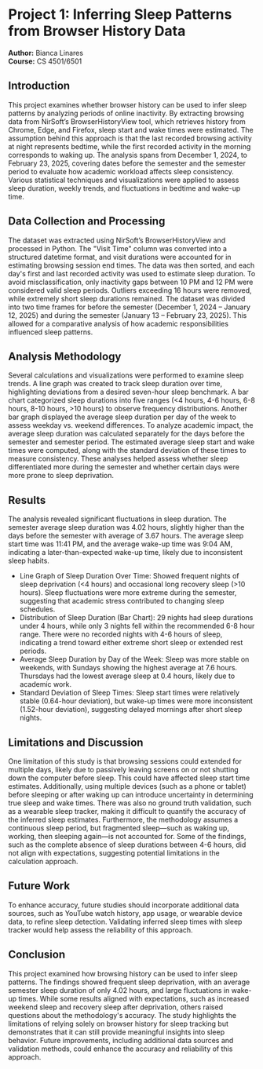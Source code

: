 # Project 1: Inferring Sleep Patterns from Browser History Data  

**Author:** Bianca Linares   
**Course:** CS 4501/6501

## Introduction  
This project examines whether browser history can be used to infer sleep patterns by analyzing periods of online inactivity. By extracting browsing data from NirSoft’s BrowserHistoryView tool, which retrieves history from Chrome, Edge, and Firefox, sleep start and wake times were estimated. The assumption behind this approach is that the last recorded browsing activity at night represents bedtime, while the first recorded activity in the morning corresponds to waking up. The analysis spans from December 1, 2024, to February 23, 2025, covering dates before the semester and the semester period to evaluate how academic workload affects sleep consistency. Various statistical techniques and visualizations were applied to assess sleep duration, weekly trends, and fluctuations in bedtime and wake-up time.  

## Data Collection and Processing  
The dataset was extracted using NirSoft’s BrowserHistoryView and processed in Python. The "Visit Time" column was converted into a structured datetime format, and visit durations were accounted for in estimating browsing session end times. The data was then sorted, and each day's first and last recorded activity was used to estimate sleep duration. To avoid misclassification, only inactivity gaps between 10 PM and 12 PM were considered valid sleep periods. Outliers exceeding 16 hours were removed, while extremely short sleep durations remained. The dataset was divided into two time frames for before the semester (December 1, 2024 – January 12, 2025) and during the semester (January 13 – February 23, 2025). This allowed for a comparative analysis of how academic responsibilities influenced sleep patterns.  

## Analysis Methodology  
Several calculations and visualizations were performed to examine sleep trends. A line graph was created to track sleep duration over time, highlighting deviations from a desired seven-hour sleep benchmark. A bar chart categorized sleep durations into five ranges (<4 hours, 4-6 hours, 6-8 hours, 8-10 hours, >10 hours) to observe frequency distributions. Another bar graph displayed the average sleep duration per day of the week to assess weekday vs. weekend differences. To analyze academic impact, the average sleep duration was calculated separately for the days before the semester and semester period. The estimated average sleep start and wake times were computed, along with the standard deviation of these times to measure consistency. These analyses helped assess whether sleep differentiated more during the semester and whether certain days were more prone to sleep deprivation.  

## Results  
The analysis revealed significant fluctuations in sleep duration. The semester average sleep duration was 4.02 hours, slightly higher than the days before the semester with average of 3.67 hours. The average sleep start time was 11:41 PM, and the average wake-up time was 9:04 AM, indicating a later-than-expected wake-up time, likely due to inconsistent sleep habits.  

- Line Graph of Sleep Duration Over Time: Showed frequent nights of sleep deprivation (<4 hours) and occasional long recovery sleep (>10 hours). Sleep fluctuations were more extreme during the semester, suggesting that academic stress contributed to changing sleep schedules.  
- Distribution of Sleep Duration (Bar Chart): 29 nights had sleep durations under 4 hours, while only 3 nights fell within the recommended 6-8 hour range. There were no recorded nights with 4-6 hours of sleep, indicating a trend toward either extreme short sleep or extended rest periods.  
- Average Sleep Duration by Day of the Week: Sleep was more stable on weekends, with Sundays showing the highest average at 7.6 hours. Thursdays had the lowest average sleep at 0.4 hours, likely due to academic work.  
- Standard Deviation of Sleep Times: Sleep start times were relatively stable (0.64-hour deviation), but wake-up times were more inconsistent (1.52-hour deviation), suggesting delayed mornings after short sleep nights.  

## Limitations and Discussion  
One limitation of this study is that browsing sessions could extended for multiple days, likely due to passively leaving screens on or not shutting down the computer before sleep. This could have affected sleep start time estimates. Additionally, using multiple devices (such as a phone or tablet) before sleeping or after waking up can introduce uncertainty in determining true sleep and wake times. There was also no ground truth validation, such as a wearable sleep tracker, making it difficult to quantify the accuracy of the inferred sleep estimates. Furthermore, the methodology assumes a continuous sleep period, but fragmented sleep—such as waking up, working, then sleeping again—is not accounted for. Some of the findings, such as the complete absence of sleep durations between 4-6 hours, did not align with expectations, suggesting potential limitations in the calculation approach.  

## Future Work  
To enhance accuracy, future studies should incorporate additional data sources, such as YouTube watch history, app usage, or wearable device data, to refine sleep detection. Validating inferred sleep times with sleep tracker would help assess the reliability of this approach.

## Conclusion  
This project examined how browsing history can be used to infer sleep patterns. The findings showed frequent sleep deprivation, with an average semester sleep duration of only 4.02 hours, and large fluctuations in wake-up times. While some results aligned with expectations, such as increased weekend sleep and recovery sleep after deprivation, others raised questions about the methodology's accuracy. The study highlights the limitations of relying solely on browser history for sleep tracking but demonstrates that it can still provide meaningful insights into sleep behavior. Future improvements, including additional data sources and validation methods, could enhance the accuracy and reliability of this approach.  

